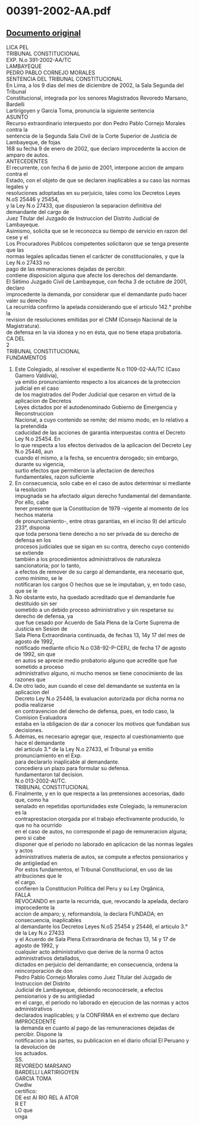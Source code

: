 
00391-2002-AA.pdf
=================
  
[Documento original](https://tc.gob.pe/jurisprudencia/2003/00391-2002-AA.pdf)  
---  
LICA PEL  
TRIBUNAL CONSTITUCIONAL  
EXP. N.o 391-2002-AA/TC  
LAMBAYEQUE  
PEDRO PABLO CORNEJO MORALES  
SENTENCIA DEL TRIBUNAL CONSTITUCIONAL  
En Lima, a los 9 dias del mes de diciembre de 2002, la Sala Segunda del Tribunal  
Constitucional, integrada por los senores Magistrados Revoredo Marsano, Bardelli  
Lartirigoyen y Garcia Toma, pronuncia la siguiente sentencia  
ASUNTO  
Recurso extraordinario interpuesto por don Pedro Pablo Cornejo Morales contra la  
sentencia de la Segunda Sala Civil de la Corte Superior de Justicia de Lambayeque, de fojas  
168 su fecha 9 de enero de 2002, que declaro improcedente la accion de amparo de autos.  
ANTECEDENTES  
El recurrente, con fecha 6 de junio de 2001, interpone accion de amparo contra el  
Estado, con el objeto de que se declaren inaplicables a su caso las normas legales y  
resoluciones adoptadas en su perjuicio, tales como los Decretos Leyes N.oS 25446 y 25454,  
y la Ley N.o 27433, que dispusieron la separacion definitiva del demandante del cargo de  
Juez Titular del Juzgado de Instruccion del Distrito Judicial de Lambayeque.  
Asimismo, solicita que se le reconozca su tiempo de servicio en razon del cese y el  
Los Procuradores Publicos competentes solicitaron que se tenga presente que las  
normas legales aplicadas tienen el carâcter de constitucionales, y que la Ley N.o 27433 no  
pago de las remuneraciones dejadas de percibir.  
contiene disposicion alguna que afecte los derechos del demandante.  
El Sétimo Juzgado Civil de Lambayeque, con fecha 3 de octubre de 2001, declaro  
improcedente la demanda, por considerar que el demandante pudo hacer valer su derecho  
La recurrida confirmo la apelada considerando que el articulo 142.° prohibe la  
revision de resoluciones emitidas por el CNM (Consejo Nacional de la Magistratura).  
de defensa en la via idonea y no en ésta, que no tiene etapa probatoria.  
CA DEL  
2  
TRIBUNAL CONSTITUCIONAL  
FUNDAMENTOS  
1. Este Colegiado, al resolver el expediente N.o 1109-02-AA/TC (Caso Gamero Valdivia),  
ya emitio pronunciamiento respecto a los alcances de la proteccion judicial en el caso  
de los magistrados del Poder Judicial que cesaron en virtud de la aplicacion de Decretos  
Leyes dictados por el autodenominado Gobierno de Emergencia y Reconstruccion  
Nacional, a cuyo contenido se remite; del mismo modo, en lo relativo a la pretendida  
caducidad de las acciones de garantia interpuestas contra el Decreto Ley N.o 25454. En  
lo que respecta a los efectos derivados de la aplicacion del Decreto Ley N.o 25446, aun  
cuando el mismo, a la fecha, se encuentra derogado; sin embargo, durante su vigencia,  
surtio efectos que permitieron la afectacion de derechos fundamentales, razon suficiente  
2. En consecuencia, solo cabe en el caso de autos determinar si mediante la resolucion  
impugnada se ha afectado algun derecho fundamental del demandante. Por ello, cabe  
tener presente que la Constitucion de 1979 -vigente al momento de los hechos materia  
de pronunciamiento-, entre otras garantias, en el inciso 9) del articulo 233°, disponia  
que toda persona tiene derecho a no ser privada de su derecho de defensa en los  
procesos judiciales que se sigan en su contra, derecho cuyo contenido se extiende  
también a los procedimientos administrativos de naturaleza sancionatoria; por lo tanto,  
a efectos de remover de su cargo al demandante, era necesario que, como minimo, se le  
notificaran los cargos O hechos que se le imputaban, y, en todo caso, que se le  
3. No obstante esto, ha quedado acreditado que el demandante fue destituido sin ser  
sometido a un debido proceso administrativo y sin respetarse su derecho de defensa, ya  
que fue cesado por Acuerdo de Sala Plena de la Corte Suprema de Justicia en Sesion de  
Sala Plena Extraordinaria continuada, de fechas 13, 14y 17 del mes de agosto de 1992,  
notificado mediante oficio N.o 038-92-P-CEPJ, de fecha 17 de agosto de 1992, sin que  
en autos se aprecie medio probatorio alguno que acredite que fue sometido a proceso  
administrativo alguno, ni mucho menos se tiene conocimiento de las razones que  
4. De otro lado, aun cuando el cese del demandante se sustenta en la aplicacion del  
Decreto Ley N.o 25446, la evaluacion autorizada por dicha norma no podia realizarse  
en contravencion del derecho de defensa, pues, en todo caso, la Comision Evaluadora  
estaba en la obligacion de dar a conocer los motivos que fundaban sus decisiones.  
5. Ademas, es necesario agregar que, respecto al cuestionamiento que hace el demandante  
del articulo 3.° de la Ley N.o 27433, el Tribunal ya emitio pronunciamiento en el Exp.  
para declararlo inaplicable al demandante.  
concediera un plazo para formular su defensa.  
fundamentaron tal decision.  
N.o 013-2002-AI/TC.  
TRIBUNAL CONSTITUCIONAL  
6. Finalmente, y en lo que respecta a las pretensiones accesorias, dado que, como ha  
senalado en repetidas oportunidades este Colegiado, la remuneracion es la  
contraprestacion otorgada por el trabajo efectivamente producido, lo que no ha ocurrido  
en el caso de autos, no corresponde el pago de remuneracion alguna; pero si cabe  
disponer que el periodo no laborado en aplicacion de las normas legales y actos  
administrativos materia de autos, se compute a efectos pensionarios y de antigiiedad en  
Por estos fundamentos, el Tribunal Constitucional, en uso de las atribuciones que le  
el cargo.  
confieren la Constitucion Politica del Peru y su Ley Orgânica,  
FALLA  
REVOCANDO en parte la recurrida, que, revocando la apelada, declaro improcedente la  
accion de amparo; y, reformandola, la declara FUNDADA; en consecuencia, inaplicables  
al demandante los Decretos Leyes N.oS 25454 y 25446, el articulo 3.° de la Ley N.o 27433  
y el Acuerdo de Sala Plena Extraordinaria de fechas 13, 14 y 17 de agosto de 1992, y  
cualquier acto administrativo que derive de la norma 0 actos administrativos detallados,  
dictados en perjuicio del demandante; en consecuencia, ordena la reincorporacion de don  
Pedro Pablo Cornejo Morales como Juez Titular del Juzgado de Instruccion del Distrito  
Judicial de Lambayeque, debiendo reconocérsele, a efectos pensionarios y de su antigiiedad  
en el cargo, el periodo no laborado en ejecucion de las normas y actos administrativos  
declarados inaplicables; y la CONFIRMA en el extremo que declaro IMPROCEDENTE  
la demanda en cuanto al pago de las remuneraciones dejadas de percibir. Dispone la  
notificacion a las partes, su publicacion en el diario oficial El Peruano y la devolucion de  
los actuados.  
SS.  
REVOREDO MARSANO  
BARDELLI LARTIRIGOYEN  
GARCIA TOMA  
Owdlw  
certifico:  
DE est Al RIO REL A ATOR  
R ET  
LO que  
onga